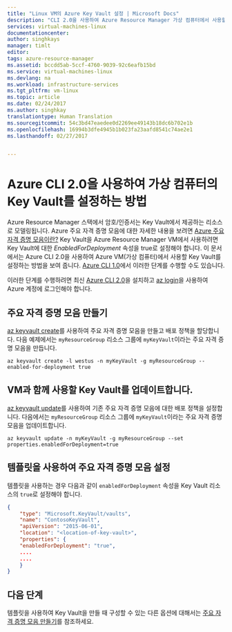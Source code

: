 ```yaml
---
title: "Linux VM의 Azure Key Vault 설정 | Microsoft Docs"
description: "CLI 2.0을 사용하여 Azure Resource Manager 가상 컴퓨터에서 사용할 Key Vault를 설정하는 방법"
services: virtual-machines-linux
documentationcenter: 
author: singhkays
manager: timlt
editor: 
tags: azure-resource-manager
ms.assetid: bccdd5ab-5ccf-4760-9039-92c6eafb15bd
ms.service: virtual-machines-linux
ms.devlang: na
ms.workload: infrastructure-services
ms.tgt_pltfrm: vm-linux
ms.topic: article
ms.date: 02/24/2017
ms.author: singhkay
translationtype: Human Translation
ms.sourcegitcommit: 54c3bd47eaedee0d2269ee49143b18dc6b702e1b
ms.openlocfilehash: 16994b3dfe4945b1b023fa23aafd8541c74ae2e1
ms.lasthandoff: 02/27/2017


---
```

# <a name="how-to-set-up-key-vault-for-virtual-machines-with-the-azure-cli-20"></a>Azure CLI 2.0을 사용하여 가상 컴퓨터의 Key Vault를 설정하는 방법

Azure Resource Manager 스택에서 암호/인증서는 Key Vault에서 제공하는 리소스로 모델링됩니다. Azure 주요 자격 증명 모음에 대한 자세한 내용을 보려면 [Azure 주요 자격 증명 모음이란?](../key-vault/key-vault-whatis.md) Key Vault을 Azure Resource Manager VM에서 사용하려면 Key Vault에 대한 *EnabledForDeployment* 속성을 true로 설정해야 합니다. 이 문서에서는 Azure CLI 2.0을 사용하여 Azure VM(가상 컴퓨터)에서 사용할 Key Vault를 설정하는 방법을 보여 줍니다. [Azure CLI 1.0](virtual-machines-linux-key-vault-setup-cli-nodejs.md?toc=%2fazure%2fvirtual-machines%2flinux%2ftoc.json)에서 이러한 단계를 수행할 수도 있습니다.

이러한 단계를 수행하려면 최신 [Azure CLI 2.0](/cli/azure/install-az-cli2)을 설치하고 [az login](/cli/azure/#login)을 사용하여 Azure 계정에 로그인해야 합니다.

## <a name="create-a-key-vault"></a>주요 자격 증명 모음 만들기
[az keyvault create](/cli/azure/keyvault#create)를 사용하여 주요 자격 증명 모음을 만들고 배포 정책을 할당합니다. 다음 예제에서는 `myResourceGroup` 리소스 그룹에 `myKeyVault`이라는 주요 자격 증명 모음을 만듭니다.

```azurecli
az keyvault create -l westus -n myKeyVault -g myResourceGroup --enabled-for-deployment true
```

## <a name="update-a-key-vault-for-use-with-vms"></a>VM과 함께 사용할 Key Vault를 업데이트합니다.
[az keyvault update](/cli/azure/keyvault#update)를 사용하여 기존 주요 자격 증명 모음에 대한 배포 정책을 설정합니다. 다음에서는 `myResourceGroup` 리소스 그룹에 `myKeyVault`이라는 주요 자격 증명 모음을 업데이트합니다.

```azurecli
az keyvault update -n myKeyVault -g myResourceGroup --set properties.enabledForDeployment=true
```

## <a name="use-templates-to-set-up-key-vault"></a>템플릿을 사용하여 주요 자격 증명 모음 설정
템플릿을 사용하는 경우 다음과 같이 `enabledForDeployment` 속성을 Key Vault 리소스의 `true`로 설정해야 합니다.

```json
{
    "type": "Microsoft.KeyVault/vaults",
    "name": "ContosoKeyVault",
    "apiVersion": "2015-06-01",
    "location": "<location-of-key-vault>",
    "properties": {
    "enabledForDeployment": "true",
    ....
    ....
    }
}
```

## <a name="next-steps"></a>다음 단계
템플릿을 사용하여 Key Vault을 만들 때 구성할 수 있는 다른 옵션에 대해서는 [주요 자격 증명 모음 만들기](https://azure.microsoft.com/documentation/templates/101-key-vault-create/)를 참조하세요.

